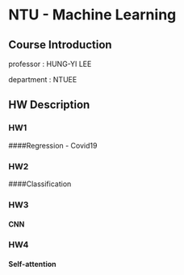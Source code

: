 # NTU - Machine Learning
## Course Introduction
professor : HUNG-YI LEE

department : NTUEE

## HW Description
### HW1
####Regression - Covid19
### HW2
####Classification 
### HW3
#### CNN
### HW4
#### Self-attention
